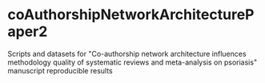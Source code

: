 # coAuthorshipNetworkArchitecturePaper2
Scripts and datasets for "Co-authorship network architecture influences methodology quality of systematic reviews and meta-analysis on psoriasis" manuscript reproducible results
